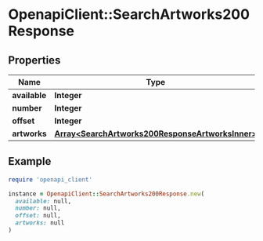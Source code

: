 # OpenapiClient::SearchArtworks200Response

## Properties

| Name | Type | Description | Notes |
| ---- | ---- | ----------- | ----- |
| **available** | **Integer** |  | [optional] |
| **number** | **Integer** |  | [optional] |
| **offset** | **Integer** |  | [optional] |
| **artworks** | [**Array&lt;SearchArtworks200ResponseArtworksInner&gt;**](SearchArtworks200ResponseArtworksInner.md) |  | [optional] |

## Example

```ruby
require 'openapi_client'

instance = OpenapiClient::SearchArtworks200Response.new(
  available: null,
  number: null,
  offset: null,
  artworks: null
)
```

